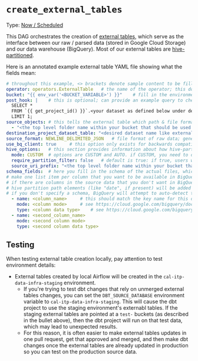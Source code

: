 # `create_external_tables`

Type: [Now / Scheduled](https://docs.calitp.org/data-infra/airflow/dags-maintenance.html)

This DAG orchestrates the creation of [external tables](https://cloud.google.com/bigquery/docs/external-data-sources), which serve as the interface between our raw / parsed data (stored in Google Cloud Storage) and our data warehouse (BigQuery). Most of our external tables are [hive-partitioned](https://cloud.google.com/bigquery/docs/hive-partitioned-loads-gcs).

Here is an annotated example external table YAML file showing what the fields mean:

```yaml
# throughout this example, <> brackets denote sample content to be filled in based on your use case and should be removed 
operator: operators.ExternalTable   # the name of the operator; this does not change
bucket: "{{ env_var('<BUCKET_VARIABLE>') }}"    # fill in the environment variable pointing to your source data bucket here
post_hook: |    # this is optional; can provide an example query to check that external table was created successfully. this query will run every time the external table DAG runs
  SELECT *
  FROM `{{ get_project_id() }}`.<your dataset as defined below under destination_project_dataset_table>.<your table name as defined below under destination_project_dataset_table>
  LIMIT 1;
source_objects: # this tells the external table which path & file format to look in for the objects that will be queryable through this external table 
  - "<the top level folder name within your bucket that should be used for this external table like my_data>/*.<your file extension, most likely '.jsonl.gz'>"     
destination_project_dataset_table: "<desired dataset name like external_my_data_source>.<desired table name, may be like topic_name__specific_data_name>"   # this defines the external table name (dataset and table name) through which the data will be accessible in BigQuery
source_format: NEWLINE_DELIMITED_JSON   # file format of raw data; generally should not change -- allowable options are specified here: https://cloud.google.com/bigquery/docs/reference/rest/v2/tables#ExternalDataConfiguration.FIELDS.source_format
use_bq_client: true     # this option only exists for backwards compatibility; should always be true for new tables
hive_options:   # this section provides information about how hive-partitioning is used
  mode: CUSTOM  # options are CUSTOM and AUTO. if CUSTOM, you need to define the hive partitions and their datatypes in the source_uri_prefix below; if you use AUTO, you only need to provide the top-level directory in the source_uri_prefix
  require_partition_filter: false   # default is true: if true, users will have to provide a filter to query this data; false is usually fine except for very large data like GTFS-RT
  source_uri_prefix: "<the top level folder name within your bucket that should be used for this external table (should match what's entered in source_objects above)>/{<if CUSTOM under mode above: hive partition name: hive partition data type like 'dt:DATE'>}"    # this tells the hive partitioning where to look. if mode = CUSTOM, should be something like "my_data/{dt:DATE}/{ts:TIMESTAMP}/{some_label:STRING}/" with the entire hive path defined; if mode = AUTO, should be like "my_data/"
schema_fields:  # here you fill in the schema of the actual files, which will become the schema of the external table
# make one list item per column that you want to be available in BigQuery
# if there are columns in the source data that you don't want in BigQuery, you don't have to include them here
# hive partition path elements (like "date", if present) will be added as columns automatically and should not be specified here
# if you don't specify a schema, BigQuery will attempt to auto-detect the schema: https://cloud.google.com/bigquery/docs/schema-detect#schema_auto-detection_for_external_data_sources
  - name: <column_name>     # this should match the key name for this data in the source JSONL file; see https://cloud.google.com/bigquery/docs/schemas#column_names for BQ naming rules
    mode: <column mode>     # see https://cloud.google.com/bigquery/docs/schemas#modes
    type: <column data type>    # see https://cloud.google.com/bigquery/docs/schemas#standard_sql_data_types
  - name: <second_column_name>
    mode: <second column mode>
    type: <second column data type>
```

## Testing

When testing external table creation locally, pay attention to test environment details:
* External tables created by local Airflow will be created in the `cal-itp-data-infra-staging` environment. 
   * If you're trying to test dbt changes that rely on unmerged external tables changes, you can set the `DBT_SOURCE_DATABASE` environment variable to `cal-itp-data-infra-staging`. This will cause the dbt project to use the staging environment's externabl tables. If the staging external tables are pointed at a `test-` buckets (as described in the bullet above), then the dbt project will run on that test data, which may lead to unexpected results. 
   * For this reason, it is often easier to make external tables updates in one pull request, get that approved and merged, and then make dbt changes once the external tables are already updated in production so you can test on the production source data.
